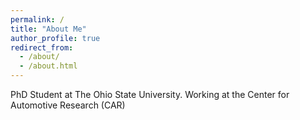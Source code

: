 ```yaml
---
permalink: /
title: "About Me"
author_profile: true
redirect_from: 
  - /about/
  - /about.html
---
```


PhD Student at The Ohio State University.
Working at the Center for Automotive Research (CAR)
